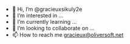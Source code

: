 - 👋 Hi, I’m @gracieuxsikuly2e
- 👀 I’m interested in ...
- 🌱 I’m currently learning ...
- 💞️ I’m looking to collaborate on ...
- 📫 How to reach me gracieux@oliversoft.net

<!---
gracieuxsikuly2e/gracieuxsikuly2e is a ✨ special ✨ repository because its `README.md` (this file) appears on your GitHub profile.
You can click the Preview link to take a look at your changes.
--->
